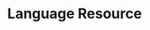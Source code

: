 ---
title: "Language Resource"

categories: ['']

tags: ['Language', 'Resource']

arwords: 'مَورِد لغوي'

arexps: []

enwords: ['Language Resource']

enexps: []

arlexicons: 'و'

enlexicons: 'L'

authors: ['Ruqayya Roshdy']

translators: ['X']

citations: 'تطبيقات أساسية في المعالجة الآلية للغة العربية'

sources: 'مركز الملك عبدالله بن عبدالعزيز الدولي لخدمة اللغة العربية'

slug: ""
---